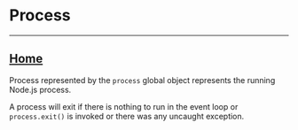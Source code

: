 # Process
---
<a href="../" title="Node.Js home folder">Home</a>
---

Process represented by the `process` global object represents the running Node.js process.

A process will exit if there is nothing to run in the event loop or `process.exit()` is invoked or there was any uncaught exception.
